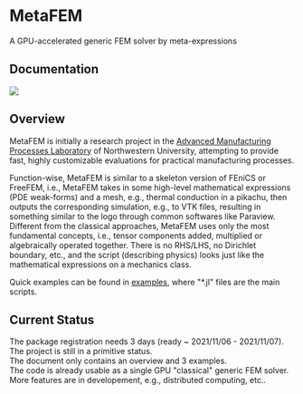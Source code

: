 # MetaFEM
A GPU-accelerated generic FEM solver by meta-expressions

## Documentation

[![][docs-dev-img]][docs-dev-url]

## Overview

MetaFEM is initially a research project in the [Advanced Manufacturing Processes Laboratory](http://ampl.mech.northwestern.edu/index.html) of Northwestern University, attempting to provide fast, highly customizable evaluations for practical manufacturing processes.

Function-wise, MetaFEM is similar to a skeleton version of FEniCS or FreeFEM, i.e., MetaFEM takes in some high-level mathematical expressions (PDE weak-forms) and a mesh, e.g., thermal conduction in a pikachu, then outputs the corresponding simulation, e.g., to VTK files, resulting in something similar to the logo through common softwares like Paraview. Different from the classical approaches, MetaFEM uses only the most fundamental concepts, i.e., tensor components added, multiplied or algebraically operated together. There is no RHS/LHS, no Dirichlet boundary, etc., and the script (describing physics) looks just like the mathematical expressions on a mechanics class.

Quick examples can be found in [examples](https://github.com/jxx2/MetaFEM/tree/main/examples), where "*.jl" files are the main scripts. 

## Current Status
The package registration needs 3 days (ready ~ 2021/11/06 - 2021/11/07).  
The project is still in a primitive status.  
The document only contains an overview and 3 examples.  
The code is already usable as a single GPU "classical" generic FEM solver.  
More features are in developement, e.g., distributed computing, etc.. 

[docs-dev-img]: https://img.shields.io/badge/docs-latest%20release-blue
[docs-dev-url]: https://jxx2.github.io/MetaFEM.jl/dev/
